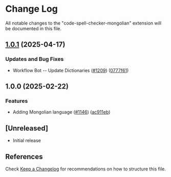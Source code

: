 # Change Log

All notable changes to the "code-spell-checker-mongolian" extension will be documented in this file.

## [1.0.1](https://github.com/streetsidesoftware/vscode-cspell-dict-extensions/compare/code-spell-checker-mongolian@1.0.0...code-spell-checker-mongolian@1.0.1) (2025-04-17)


### Updates and Bug Fixes

* Workflow Bot -- Update Dictionaries ([#1209](https://github.com/streetsidesoftware/vscode-cspell-dict-extensions/issues/1209)) ([0777f61](https://github.com/streetsidesoftware/vscode-cspell-dict-extensions/commit/0777f61545e284db4b7522b995b732ae2b7037e8))

## 1.0.0 (2025-02-22)


### Features

* Adding Mongolian language ([#1146](https://github.com/streetsidesoftware/vscode-cspell-dict-extensions/issues/1146)) ([ac911eb](https://github.com/streetsidesoftware/vscode-cspell-dict-extensions/commit/ac911eb5eef4034c38f77670fa05676f8f6f1214))

## [Unreleased]

- Initial release

## References

Check [Keep a Changelog](http://keepachangelog.com/) for recommendations on how to structure this file.

